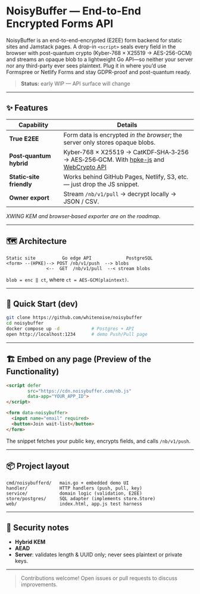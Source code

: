 # NoisyBuffer — End-to-End Encrypted Forms API

NoisyBuffer is an end-to-end-encrypted (E2EE) form backend for static sites and Jamstack pages.
A drop-in `<script>` seals every field in the browser with post-quantum crypto (Kyber-768 × X25519 → AES-256-GCM) and streams an opaque blob to a lightweight Go API—so neither your server nor any third-party ever sees plaintext. Plug it in where you’d use Formspree or Netlify Forms and stay GDPR-proof and post-quantum ready.

> **Status:** early WIP — API surface will change

---

## ✨ Features
| Capability | Details |
|------------|---------|
| **True E2EE** | Form data is encrypted *in the browser*; the server only stores opaque blobs. |
| **Post‑quantum hybrid** | Kyber‑768 × X25519 → CatKDF‑SHA‑3‑256 → AES‑256‑GCM. With [hpke-js](https://github.com/dajiaji/hpke-js) and [WebCrypto API](https://developer.mozilla.org/en-US/docs/Web/API/Crypto) |
| **Static‑site friendly** | Works behind GitHub Pages, Netlify, S3, etc. — just drop the JS snippet. |
| **Owner export** | Stream `/nb/v1/pull` → decrypt locally → JSON / CSV. |

*XWING KEM and browser‑based exporter are on the roadmap.*

---

## 🗺️ Architecture

```
Static site          Go edge API             PostgreSQL
<form> --(HPKE)--> POST /nb/v1/push  --> blobs
               <--  GET  /nb/v1/pull  --< stream blobs
```
`blob = enc ‖ ct`, where `ct = AES‑GCM(plaintext)`.

---

## 🚀 Quick Start (dev)

```bash
git clone https://github.com/whitenoise/noisybuffer
cd noisybuffer
docker compose up -d            # Postgres + API
open http://localhost:1234      # demo Push/Pull page
```

---

## 🏗️ Embed on any page (Preview of the Functionality)

```html
<script defer
        src="https://cdn.noisybuffer.com/nb.js"
        data-app="YOUR_APP_ID">
</script>

<form data-noisybuffer>
  <input name="email" required>
  <button>Join wait‑list</button>
</form>
```

The snippet fetches your public key, encrypts fields, and calls `/nb/v1/push`.

---

## 📦 Project layout

```
cmd/noisybufferd/   main.go + embedded demo UI
handler/            HTTP handlers (push, pull, key)
service/            domain logic (validation, E2EE)
store/postgres/     SQL adapter (implements store.Store)
web/                index.html, app.js test harness
```

---

## 🔐 Security notes

* **Hybrid KEM**  
* **AEAD**
* **Server**: validates length & UUID only; never sees plaintext or private keys.  
---

> Contributions welcome!  Open issues or pull requests to discuss improvements.
